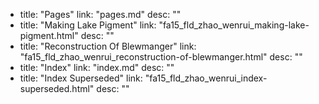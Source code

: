   - title: "Pages"
    link: "pages.md"
    desc: ""
  - title: "Making Lake Pigment"
    link: "fa15_fld_zhao_wenrui_making-lake-pigment.html"
    desc: ""
  - title: "Reconstruction Of Blewmanger"
    link: "fa15_fld_zhao_wenrui_reconstruction-of-blewmanger.html"
    desc: ""
  - title: "Index"
    link: "index.md"
    desc: ""
  - title: "Index Superseded"
    link: "fa15_fld_zhao_wenrui_index-superseded.html"
    desc: ""
